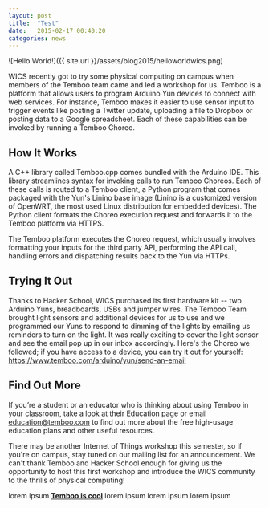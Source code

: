 ```yaml
---
layout: post
title:  "Test"
date:   2015-02-17 00:40:20
categories: news
---
```


![Hello World!]({{ site.url }}/assets/blog2015/helloworldwics.png)

WICS recently got to try some physical computing on campus when members of the Temboo team came and led a workshop for us. Temboo is a platform that allows users to program Arduino Yun devices to connect with web services. For instance, Temboo makes it easier to use sensor input to trigger events like posting a Twitter update, uploading a file to Dropbox or posting data to a Google spreadsheet. Each of these capabilities can be invoked by running a Temboo Choreo.

How It Works
-------------
A C++ library called Temboo.cpp comes bundled with the Arduino IDE. This library streamlines syntax for invoking calls to run Temboo Choreos. Each of these calls is routed to a Temboo client, a Python program that comes packaged with the Yun's Linino base image (Linino is a customized version of OpenWRT, the most used Linux distribution for embedded devices). The Python client formats the Choreo execution request and forwards it to the Temboo platform via HTTPS.

The Temboo platform executes the Choreo request, which usually involves formatting your inputs for the third party API, performing the API call, handling errors and dispatching results back to the Yun via HTTPs.

Trying It Out
--------------
Thanks to Hacker School, WICS purchased its first hardware kit -- two Arduino Yuns, breadboards, USBs and jumper wires. The Temboo Team brought light sensors and additional devices for us to use and we programmed our Yuns to respond to dimming of the lights by emailing us reminders to turn on the light. It was really exciting to cover the light sensor and see the email pop up in our inbox accordingly. Here's the Choreo we followed; if you have access to a device, you can try it out for yourself: https://www.temboo.com/arduino/yun/send-an-email

Find Out More
--------------
If you’re a student or an educator who is thinking about using Temboo in your classroom, take a look at their Education page or email education@temboo.com to find out more about the free high-usage education plans and other useful resources.

There may be another Internet of Things workshop this semester, so if you're on campus, stay tuned on our mailing list for an announcement. We can't thank Temboo and Hacker School enough for giving us the opportunity to host this first workshop and introduce the WICS community to the thrills of physical computing!

lorem ipsum [**Temboo is cool**][temboomainsite] lorem ipsum lorem ipsum lorem ipsum

[temboomainsite]:	https://temboo.com/
